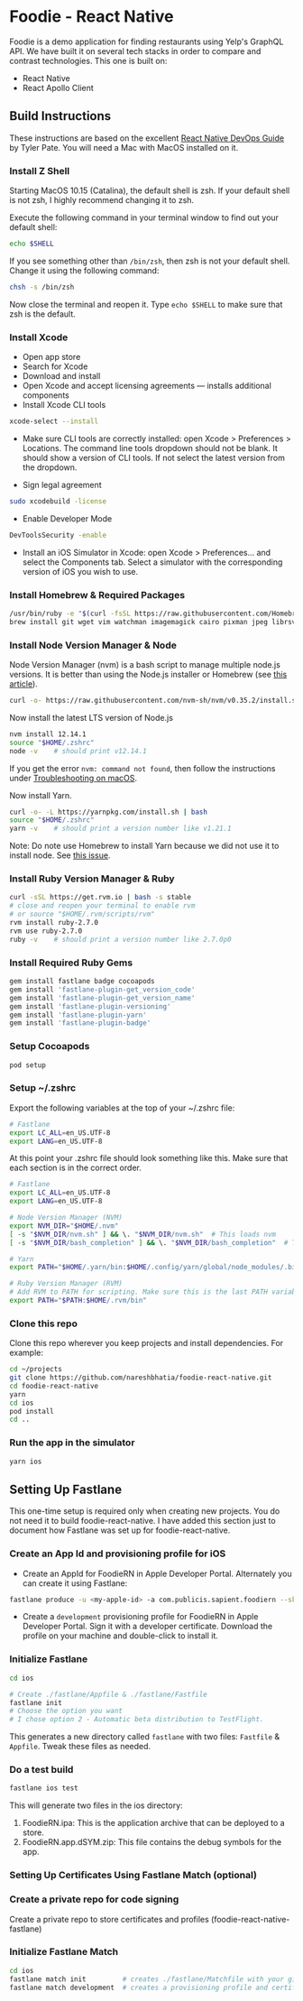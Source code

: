 # Foodie - React Native

Foodie is a demo application for finding restaurants using Yelp's GraphQL API.
We have built it on several tech stacks in order to compare and contrast
technologies. This one is built on:

-   React Native
-   React Apollo Client

## Build Instructions

These instructions are based on the excellent
[React Native DevOps Guide](https://medium.com/@tgpski/setting-up-a-jenkins-agent-part-1-react-native-devops-guide-4c8b763b0961)
by Tyler Pate. You will need a Mac with MacOS installed on it.

### Install Z Shell

Starting MacOS 10.15 (Catalina), the default shell is zsh. If your default shell
is not zsh, I highly recommend changing it to zsh.

Execute the following command in your terminal window to find out your default
shell:

```bash
echo $SHELL
```

If you see something other than `/bin/zsh`, then zsh is not your default shell.
Change it using the following command:

```bash
chsh -s /bin/zsh
```

Now close the terminal and reopen it. Type `echo $SHELL` to make sure that zsh
is the default.

### Install Xcode

-   Open app store
-   Search for Xcode
-   Download and install
-   Open Xcode and accept licensing agreements — installs additional components
-   Install Xcode CLI tools

```bash
xcode-select --install
```

-   Make sure CLI tools are correctly installed: open Xcode > Preferences >
    Locations. The command line tools dropdown should not be blank. It should
    show a version of CLI tools. If not select the latest version from the
    dropdown.

-   Sign legal agreement

```bash
sudo xcodebuild -license
```

-   Enable Developer Mode

```bash
DevToolsSecurity -enable
```

-   Install an iOS Simulator in Xcode: open Xcode > Preferences... and select
    the Components tab. Select a simulator with the corresponding version of iOS
    you wish to use.

### Install Homebrew & Required Packages

```bash
/usr/bin/ruby -e "$(curl -fsSL https://raw.githubusercontent.com/Homebrew/install/master/install)"
brew install git wget vim watchman imagemagick cairo pixman jpeg librsvg
```

### Install Node Version Manager & Node

Node Version Manager (nvm) is a bash script to manage multiple node.js versions.
It is better than using the Node.js installer or Homebrew (see
[this article](https://pawelgrzybek.com/install-nodejs-installer-vs-homebrew-vs-nvm/)).

```bash
curl -o- https://raw.githubusercontent.com/nvm-sh/nvm/v0.35.2/install.sh | bash
```

Now install the latest LTS version of Node.js

```bash
nvm install 12.14.1
source "$HOME/.zshrc"
node -v    # should print v12.14.1
```

If you get the error `nvm: command not found`, then follow the instructions
under
[Troubleshooting on macOS](https://github.com/nvm-sh/nvm#troubleshooting-on-macos).

Now install Yarn.

```bash
curl -o- -L https://yarnpkg.com/install.sh | bash
source "$HOME/.zshrc"
yarn -v    # should print a version number like v1.21.1
```

Note: Do note use Homebrew to install Yarn because we did not use it to install
node. See [this issue](https://github.com/yarnpkg/website/issues/913).

### Install Ruby Version Manager & Ruby

```bash
curl -sSL https://get.rvm.io | bash -s stable
# close and reopen your terminal to enable rvm
# or source "$HOME/.rvm/scripts/rvm"
rvm install ruby-2.7.0
rvm use ruby-2.7.0
ruby -v    # should print a version number like 2.7.0p0
```

### Install Required Ruby Gems

```bash
gem install fastlane badge cocoapods
gem install 'fastlane-plugin-get_version_code'
gem install 'fastlane-plugin-get_version_name'
gem install 'fastlane-plugin-versioning'
gem install 'fastlane-plugin-yarn'
gem install 'fastlane-plugin-badge'
```

### Setup Cocoapods

```bash
pod setup
```

### Setup ~/.zshrc

Export the following variables at the top of your ~/.zshrc file:

```bash
# Fastlane
export LC_ALL=en_US.UTF-8
export LANG=en_US.UTF-8
```

At this point your .zshrc file should look something like this. Make sure that
each section is in the correct order.

```bash
# Fastlane
export LC_ALL=en_US.UTF-8
export LANG=en_US.UTF-8

# Node Version Manager (NVM)
export NVM_DIR="$HOME/.nvm"
[ -s "$NVM_DIR/nvm.sh" ] && \. "$NVM_DIR/nvm.sh"  # This loads nvm
[ -s "$NVM_DIR/bash_completion" ] && \. "$NVM_DIR/bash_completion"  # This loads nvm bash_completion

# Yarn
export PATH="$HOME/.yarn/bin:$HOME/.config/yarn/global/node_modules/.bin:$PATH"

# Ruby Version Manager (RVM)
# Add RVM to PATH for scripting. Make sure this is the last PATH variable change.
export PATH="$PATH:$HOME/.rvm/bin"
```

### Clone this repo

Clone this repo wherever you keep projects and install dependencies. For
example:

```bash
cd ~/projects
git clone https://github.com/nareshbhatia/foodie-react-native.git
cd foodie-react-native
yarn
cd ios
pod install
cd ..
```

### Run the app in the simulator

```bash
yarn ios
```

## Setting Up Fastlane

This one-time setup is required only when creating new projects. You do not need
it to build foodie-react-native. I have added this section just to document how
Fastlane was set up for foodie-react-native.

### Create an App Id and provisioning profile for iOS

-   Create an AppId for FoodieRN in Apple Developer Portal. Alternately you can
    create it using Fastlane:

```bash
fastlane produce -u <my-apple-id> -a com.publicis.sapient.foodiern --skip_itc
```

-   Create a `development` provisioning profile for FoodieRN in Apple Developer
    Portal. Sign it with a developer certificate. Download the profile on your
    machine and double-click to install it.

### Initialize Fastlane

```bash
cd ios

# Create ./fastlane/Appfile & ./fastlane/Fastfile
fastlane init
# Choose the option you want
# I chose option 2 - Automatic beta distribution to TestFlight.
```

This generates a new directory called `fastlane` with two files: `Fastfile` &
`Appfile`. Tweak these files as needed.

### Do a test build

```bash
fastlane ios test
```

This will generate two files in the ios directory:

1. FoodieRN.ipa: This is the application archive that can be deployed to a
   store.
2. FoodieRN.app.dSYM.zip: This file contains the debug symbols for the app.

### Setting Up Certificates Using Fastlane Match (optional)

### Create a private repo for code signing

Create a private repo to store certificates and profiles
(foodie-react-native-fastlane)

### Initialize Fastlane Match

```bash
cd ios
fastlane match init         # creates ./fastlane/Matchfile with your git url
fastlane match development  # creates a provisioning profile and certificate for development
```
